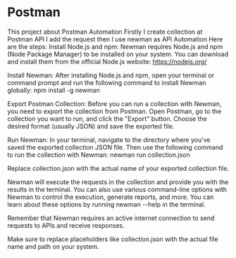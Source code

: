 # Postman

This project about Postman Automation
Firstly I create collection at Postman API
I add the request then I use newman as API Automation
Here are the steps:
Install Node.js and npm: Newman requires Node.js and npm (Node Package Manager) to be installed on your system. You can download and install them from the official Node.js website: https://nodejs.org/

Install Newman: After installing Node.js and npm, open your terminal or command prompt and run the following command to install Newman globally:
npm install -g newman

Export Postman Collection: Before you can run a collection with Newman, you need to export the collection from Postman. Open Postman, go to the collection you want to run, and click the "Export" button. Choose the desired format (usually JSON) and save the exported file.

Run Newman: In your terminal, navigate to the directory where you've saved the exported collection JSON file. Then use the following command to run the collection with Newman:
newman run collection.json

Replace collection.json with the actual name of your exported collection file.

Newman will execute the requests in the collection and provide you with the results in the terminal. You can also use various command-line options with Newman to control the execution, generate reports, and more. You can learn about these options by running newman --help in the terminal.

Remember that Newman requires an active internet connection to send requests to APIs and receive responses.

Make sure to replace placeholders like collection.json with the actual file name and path on your system.
